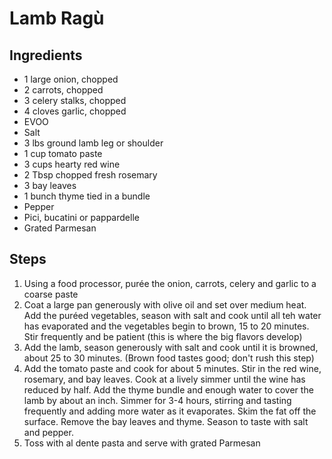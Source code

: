 # Lamb Ragù

## Ingredients

* 1 large onion, chopped
* 2 carrots, chopped
* 3 celery stalks, chopped
* 4 cloves garlic, chopped
* EVOO
* Salt
* 3 lbs ground lamb leg or shoulder
* 1 cup tomato paste
* 3 cups hearty red wine
* 2 Tbsp chopped fresh rosemary
* 3 bay leaves
* 1 bunch thyme tied in a bundle
* Pepper
* Pici, bucatini or pappardelle
* Grated Parmesan

## Steps

1. Using a food processor, purée the onion, carrots, celery and garlic to a coarse paste
2. Coat a large pan generously with olive oil and set over medium heat. Add the puréed vegetables, season with salt and cook until all teh water has evaporated and the vegetables begin to brown, 15 to 20 minutes.  Stir frequently and be patient \(this is where the big flavors develop\)
3. Add the lamb, season generously with salt and cook until it is browned, about 25 to 30 minutes.  \(Brown food tastes good; don't rush this step\)
4. Add the tomato paste and cook for about 5 minutes. Stir in the red wine, rosemary, and bay leaves.  Cook at a lively simmer until the wine has reduced by half.  Add the thyme bundle and enough water to cover the lamb by about an inch.  Simmer for 3-4 hours, stirring and tasting frequently and adding more water as it evaporates.  Skim the fat off the surface.  Remove the bay leaves and thyme.  Season to taste with salt and pepper. 
5. Toss with al dente pasta and serve with grated Parmesan

